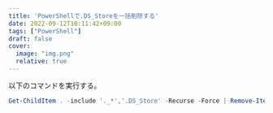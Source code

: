 ```yaml
---
title: 'PowerShellで.DS_Storeを一括削除する'
date: 2022-09-12T10:11:42+09:00
tags: ["PowerShell"]
draft: false
cover:
  image: "img.png"
  relative: true
---
```

以下のコマンドを実行する。
```powershell
Get-ChildItem . -include '._*','.DS_Store' -Recurse -Force | Remove-Item -Force
```
